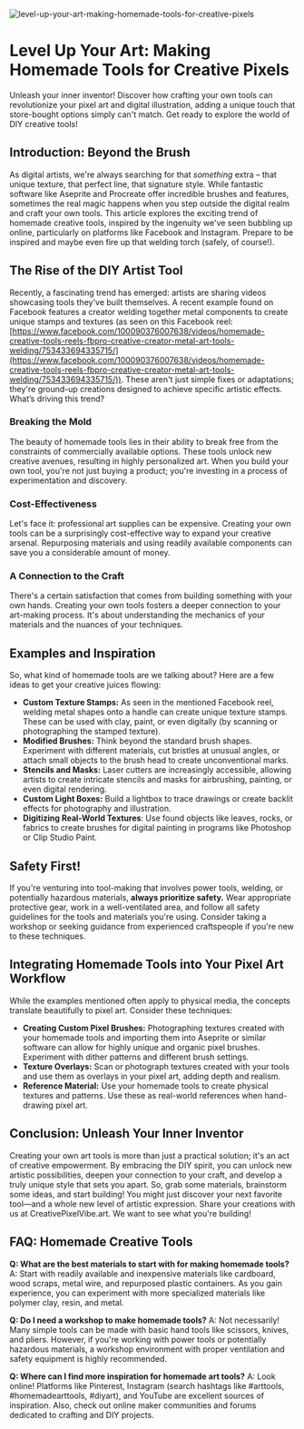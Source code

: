 ![level-up-your-art-making-homemade-tools-for-creative-pixels](https://images.pexels.com/photos/33495832/pexels-photo-33495832.jpeg?auto=compress&cs=tinysrgb&fit=crop&h=627&w=1200)

# Level Up Your Art: Making Homemade Tools for Creative Pixels

Unleash your inner inventor! Discover how crafting your own tools can revolutionize your pixel art and digital illustration, adding a unique touch that store-bought options simply can't match. Get ready to explore the world of DIY creative tools!

## Introduction: Beyond the Brush

As digital artists, we're always searching for that *something* extra – that unique texture, that perfect line, that signature style. While fantastic software like Aseprite and Procreate offer incredible brushes and features, sometimes the real magic happens when you step outside the digital realm and craft your own tools. This article explores the exciting trend of homemade creative tools, inspired by the ingenuity we've seen bubbling up online, particularly on platforms like Facebook and Instagram. Prepare to be inspired and maybe even fire up that welding torch (safely, of course!).

## The Rise of the DIY Artist Tool

Recently, a fascinating trend has emerged: artists are sharing videos showcasing tools they've built themselves. A recent example found on Facebook features a creator welding together metal components to create unique stamps and textures (as seen on this Facebook reel: [https://www.facebook.com/100090376007638/videos/homemade-creative-tools-reels-fbpro-creative-creator-metal-art-tools-welding/753433694335715/](https://www.facebook.com/100090376007638/videos/homemade-creative-tools-reels-fbpro-creative-creator-metal-art-tools-welding/753433694335715/)). These aren't just simple fixes or adaptations; they're ground-up creations designed to achieve specific artistic effects. What’s driving this trend?

### Breaking the Mold

The beauty of homemade tools lies in their ability to break free from the constraints of commercially available options. These tools unlock new creative avenues, resulting in highly personalized art. When you build your own tool, you're not just buying a product; you're investing in a process of experimentation and discovery.

### Cost-Effectiveness

Let's face it: professional art supplies can be expensive. Creating your own tools can be a surprisingly cost-effective way to expand your creative arsenal. Repurposing materials and using readily available components can save you a considerable amount of money.

### A Connection to the Craft

There's a certain satisfaction that comes from building something with your own hands. Creating your own tools fosters a deeper connection to your art-making process. It's about understanding the mechanics of your materials and the nuances of your techniques.

## Examples and Inspiration

So, what kind of homemade tools are we talking about? Here are a few ideas to get your creative juices flowing:

*   **Custom Texture Stamps:** As seen in the mentioned Facebook reel, welding metal shapes onto a handle can create unique texture stamps. These can be used with clay, paint, or even digitally (by scanning or photographing the stamped texture).
*   **Modified Brushes:** Think beyond the standard brush shapes. Experiment with different materials, cut bristles at unusual angles, or attach small objects to the brush head to create unconventional marks.
*   **Stencils and Masks:** Laser cutters are increasingly accessible, allowing artists to create intricate stencils and masks for airbrushing, painting, or even digital rendering.
*   **Custom Light Boxes:** Build a lightbox to trace drawings or create backlit effects for photography and illustration.
*   **Digitizing Real-World Textures**: Use found objects like leaves, rocks, or fabrics to create brushes for digital painting in programs like Photoshop or Clip Studio Paint.

## Safety First!

If you're venturing into tool-making that involves power tools, welding, or potentially hazardous materials, **always prioritize safety.** Wear appropriate protective gear, work in a well-ventilated area, and follow all safety guidelines for the tools and materials you're using. Consider taking a workshop or seeking guidance from experienced craftspeople if you're new to these techniques.

## Integrating Homemade Tools into Your Pixel Art Workflow

While the examples mentioned often apply to physical media, the concepts translate beautifully to pixel art. Consider these techniques:

*   **Creating Custom Pixel Brushes:** Photographing textures created with your homemade tools and importing them into Aseprite or similar software can allow for highly unique and organic pixel brushes. Experiment with dither patterns and different brush settings.
*   **Texture Overlays:** Scan or photograph textures created with your tools and use them as overlays in your pixel art, adding depth and realism.
*   **Reference Material:** Use your homemade tools to create physical textures and patterns. Use these as real-world references when hand-drawing pixel art.

## Conclusion: Unleash Your Inner Inventor

Creating your own art tools is more than just a practical solution; it's an act of creative empowerment. By embracing the DIY spirit, you can unlock new artistic possibilities, deepen your connection to your craft, and develop a truly unique style that sets you apart. So, grab some materials, brainstorm some ideas, and start building! You might just discover your next favorite tool—and a whole new level of artistic expression. Share your creations with us at CreativePixelVibe.art. We want to see what you're building!

## FAQ: Homemade Creative Tools

**Q: What are the best materials to start with for making homemade tools?**
A: Start with readily available and inexpensive materials like cardboard, wood scraps, metal wire, and repurposed plastic containers. As you gain experience, you can experiment with more specialized materials like polymer clay, resin, and metal.

**Q: Do I need a workshop to make homemade tools?**
A: Not necessarily! Many simple tools can be made with basic hand tools like scissors, knives, and pliers. However, if you're working with power tools or potentially hazardous materials, a workshop environment with proper ventilation and safety equipment is highly recommended.

**Q: Where can I find more inspiration for homemade art tools?**
A: Look online! Platforms like Pinterest, Instagram (search hashtags like #arttools, #homemadearttools, #diyart), and YouTube are excellent sources of inspiration. Also, check out online maker communities and forums dedicated to crafting and DIY projects.